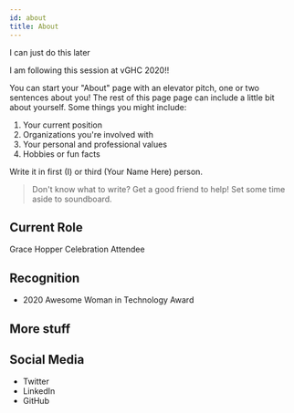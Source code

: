 ```yaml
---
id: about
title: About
---
```

I can just do this later

I am following this session at vGHC 2020!!

You can start your "About" page with an elevator pitch, one or two
sentences about you! The rest of this page page can
include a little bit about yourself. Some things you
might include:

1. Your current position
1. Organizations you're involved with
1. Your personal and professional values
1. Hobbies or fun facts

Write it in first (I) or third (Your Name Here) person.

> Don't know what to write? Get a good friend to help! Set some time aside to soundboard.

## Current Role

Grace Hopper Celebration Attendee

## Recognition

- 2020 Awesome Woman in Technology Award

## More stuff

## Social Media

- Twitter
- LinkedIn
- GitHub
